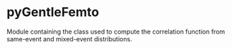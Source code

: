 # pyGentleFemto
Module containing the class used to compute the correlation function  from same-event and mixed-event distributions.
